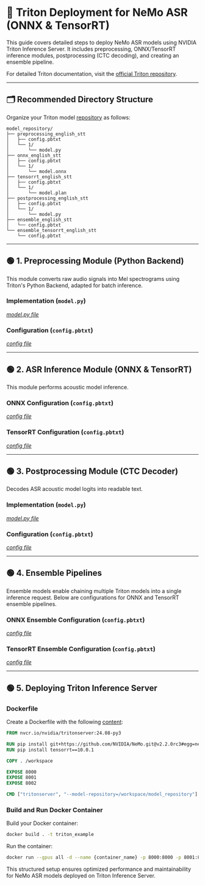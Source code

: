 # 🚀 Triton Deployment for NeMo ASR (ONNX & TensorRT)

This guide covers detailed steps to deploy NeMo ASR models using NVIDIA Triton Inference Server. It includes preprocessing, ONNX/TensorRT inference modules, postprocessing (CTC decoding), and creating an ensemble pipeline.

For detailed Triton documentation, visit the [official Triton repository](https://github.com/triton-inference-server/server).

---

## 🗂 Recommended Directory Structure

Organize your Triton model [repository](model_repository) as follows:

```
model_repository/
├── preprocessing_english_stt
│   ├── config.pbtxt
│   └── 1/
│       └── model.py
├── onnx_english_stt
│   ├── config.pbtxt
│   └── 1/
│       └── model.onnx
├── tensorrt_english_stt
│   ├── config.pbtxt
│   └── 1/
│       └── model.plan
├── postprocessing_english_stt
│   ├── config.pbtxt
│   └── 1/
│       └── model.py
├── ensemble_english_stt
│   └── config.pbtxt
└── ensemble_tensorrt_english_stt
    └── config.pbtxt
```

---

## 🟢 1. Preprocessing Module (Python Backend)

This module converts raw audio signals into Mel spectrograms using Triton's Python Backend, adapted for batch inference.

### Implementation (`model.py`)

*[model.py file](model_repository/preprocessing_english_stt/1/model.py)*

### Configuration (`config.pbtxt`)

*[config file](model_repository/preprocessing_english_stt/config.pbtxt)*

---

## 🟢 2. ASR Inference Module (ONNX & TensorRT)

This module performs acoustic model inference.

### ONNX Configuration (`config.pbtxt`)

*[config file](model_repository/onnx_english_stt/config.pbtxt)*

### TensorRT Configuration (`config.pbtxt`)

*[config file](model_repository/tensorrt_english_stt/config.pbtxt)*

---

## 🟢 3. Postprocessing Module (CTC Decoder)

Decodes ASR acoustic model logits into readable text.

### Implementation (`model.py`)

*[model.py file](model_repository/postprocessing_english_stt/1/model.py)*

### Configuration (`config.pbtxt`)

*[config file](model_repository/postprocessing_english_stt/config.pbtxt)*

---

## 🟢 4. Ensemble Pipelines

Ensemble models enable chaining multiple Triton models into a single inference request. Below are configurations for ONNX and TensorRT ensemble pipelines.

### ONNX Ensemble Configuration (`config.pbtxt`)

*[config file](model_repository/ensemble_english_stt/config.pbtxt)*

### TensorRT Ensemble Configuration (`config.pbtxt`)

*[config file](model_repository/ensemble_tensorrt_english_stt/config.pbtxt)*

---

## 🟢 5. Deploying Triton Inference Server

### Dockerfile
Create a Dockerfile with the following [content](Dockerfile):

```Dockerfile
FROM nvcr.io/nvidia/tritonserver:24.08-py3

RUN pip install git+https://github.com/NVIDIA/NeMo.git@v2.2.0rc3#egg=nemo_toolkit[asr]
RUN pip install tensorrt==10.0.1

COPY . /workspace

EXPOSE 8000
EXPOSE 8001
EXPOSE 8002

CMD ["tritonserver", "--model-repository=/workspace/model_repository"]
```

### Build and Run Docker Container

Build your Docker container:

```sh
docker build . -t triton_example
```

Run the container:

```sh
docker run --gpus all -d --name {container_name} -p 8000:8000 -p 8001:8001 -p 8002:8002 --shm-size=1g triton_example:latest
```

This structured setup ensures optimized performance and maintainability for NeMo ASR models deployed on Triton Inference Server.